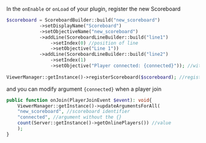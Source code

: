 
In the `onEnable` or `onLoad` of your plugin, register the new Scoreboard
```php
$scoreboard = ScoreboardBuilder::build("new_scoreboard")
            ->setDisplayName("Scoreboard")
            ->setObjectiveName("new_scoreboard")
            ->addLine(ScoreboardLineBuilder::build("line1")
                ->setIndex(0) //position of line
                ->setObjective("Line 1"))
            ->addLine(ScoreboardLineBuilder::build("line2")
                ->setIndex(1)
                ->setObjective("Player connected: {connected}")); //with argument
        
ViewerManager::getInstance()->registerScoreboard($scoreboard); //register new scoreboard
```

and you can modify argument `{connected}` when a player join
```php
public function onJoin(PlayerJoinEvent $event): void{
    ViewerManager::getInstance()->updateArgumentsForAll(
    "new_scoreboard", //scoreboard identifier
    "connected", //argument without the {}
    count(Server::getInstance()->getOnlinePlayers()) //value
    );
}
```

